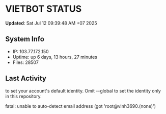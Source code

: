 # VIETBOT STATUS
**Updated**: Sat Jul 12 09:39:48 AM +07 2025

## System Info
- IP: 103.77.172.150
- Uptime: up 6 days, 13 hours, 27 minutes
- Files: 28507

## Last Activity

to set your account's default identity.
Omit --global to set the identity only in this repository.

fatal: unable to auto-detect email address (got 'root@vinh3690.(none)')
